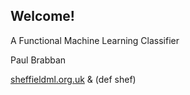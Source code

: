 ## Welcome!

A Functional Machine Learning Classifier

Paul Brabban

[sheffieldml.org.uk](sheffieldml.org.uk) & (def shef)
